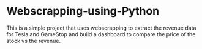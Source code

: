 # Webscrapping-using-Python
This is a simple project that uses webscrapping to extract the revenue data for Tesla and GameStop and build a dashboard to compare the price of the stock vs the revenue. 
